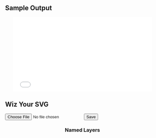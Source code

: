 <head>
<script src="https://ajax.googleapis.com/ajax/libs/jquery/3.5.1/jquery.min.js"></script>
<link rel="stylesheet" href="style.css">

</head> <body> 
<h2>Sample Output</h2>
<div style="margin: auto; width:90%; height: 0; padding-top: 48%; position: relative;"><iframe style=" position: absolute; top: 0; left: 0; width: 100%; height: 100%;" src="Fabaceae_AInteractive.svg" frameborder="0" allowfullscreen></iframe></div>
<h2>Wiz Your SVG</h2>
<input accept=".svg" type="file" name="Upload" id="Upload" />
<input type="button" value="Save" onkeypress="download()" onclick="download()" />
<div class="editArea">
<div id="editSidebar" class="editSidebar">
<h3 style="text-align:center">Named Layers</h3>
<ul id="LayerList"></ul>
</div>
<div id="imageArea" class="imageArea"></div>
</div>


 </body> 


<script type="text/javascript">
document.getElementById('Upload')
  .addEventListener('change', getFile)

function getFile(event) {
	const input = event.target
  if ('files' in input && input.files.length > 0) {
	  placeFileContent(
      document.getElementById('imageArea'),
      input.files[0])
  }
}

function placeFileContent(target, file) {
	readFileContent(file).then(content => {
  	target.innerHTML = content
	getLayers(target)
  }).catch(error => console.log(error))
}

function readFileContent(file) {
	const reader = new FileReader()
  return new Promise((resolve, reject) => {
    reader.onload = event => resolve(event.target.result)
    reader.onerror = error => reject(error)
    reader.readAsText(file, "windows-1252")
  })
}
function removeAllChildNodes(parent) {
    while (parent.firstChild) {
        parent.removeChild(parent.firstChild);
    }
}
function getLayers(Image){
	let layers = Image.getElementsByTagName("g");
	const layerList = document.getElementById("LayerList");
	removeAllChildNodes(LayerList);
	var i;
	for (i = 0; i < layers.length; i++) {
		if (layers[i].id){
			let NewLayer = document.createElement("li");
			let LayerBox = document.createElement("input");
			LayerBox.type = "Checkbox";
			LayerBox.id=("box" + layers[i].id);
			LayerBox.name=("box" + layers[i].id);
			let LayerLabel = document.createElement("label");
			LayerLabel.setAttribute("for",LayerBox.name);
			LayerLabel.innerHTML = layers[i].id;
			layerList.appendChild(NewLayer)
			NewLayer.appendChild(LayerBox)
			NewLayer.appendChild(LayerLabel)}
	}
}


function download() {
    var data = document.getElementById("imageArea").innerHTML
	var file = new Blob([data], {type: "text"});
    if (window.navigator.msSaveOrOpenBlob) // IE10+
        window.navigator.msSaveOrOpenBlob(file, "SVGWizOutput.svg");
    else { // Others
        var a = document.createElement("a"),
                url = URL.createObjectURL(file);
        a.href = url;
        a.download = "SVGWizOutput.svg";
        document.body.appendChild(a);
        a.click();
        setTimeout(function() {
            document.body.removeChild(a);
            window.URL.revokeObjectURL(url);  
        }, 0); 
    }
}
</script>
